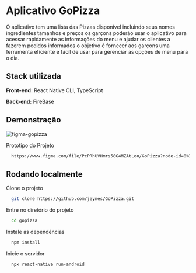 
# Aplicativo GoPizza

O aplicativo tem uma lista das Pizzas disponível incluindo seus nomes ingredientes tamanhos e preços os garçons poderão usar o aplicativo para acessar rapidamente as informações do menu e ajudar os clientes a fazerem pedidos informados o objetivo é fornecer aos garçons uma ferramenta eficiente e fácil de usar para gerenciar as opções de menu para o dia.




## Stack utilizada

**Front-end:** React Native CLI, TypeScript

**Back-end:** FireBase
## Demonstração

![figma-gopizza](https://user-images.githubusercontent.com/87048226/225685260-598a9ab5-3bb0-48ea-9700-b7cfa576a8c9.png)

Prototipo do Projeto

```bash
  https://www.figma.com/file/PcPRhUVHmrs58G4MZAtLoo/GoPizza?node-id=0%3A1&t=UUHUit2vT1xWkQOS-1
```

## Rodando localmente

Clone o projeto

```bash
  git clone https://github.com/jeymes/GoPizza.git
```

Entre no diretório do projeto

```bash
  cd gopizza
```

Instale as dependências

```bash
  npm install
```

Inicie o servidor

```bash
  npx react-native run-android
```

